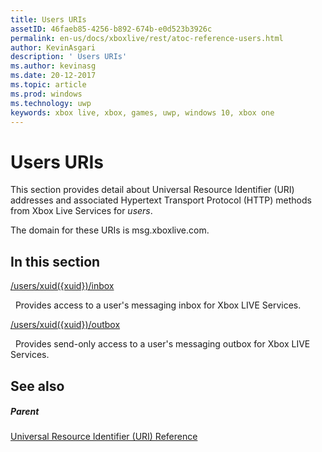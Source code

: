 ```yaml
---
title: Users URIs
assetID: 46faeb85-4256-b892-674b-e0d523b3926c
permalink: en-us/docs/xboxlive/rest/atoc-reference-users.html
author: KevinAsgari
description: ' Users URIs'
ms.author: kevinasg
ms.date: 20-12-2017
ms.topic: article
ms.prod: windows
ms.technology: uwp
keywords: xbox live, xbox, games, uwp, windows 10, xbox one
---
```



# Users URIs
 
This section provides detail about Universal Resource Identifier (URI) addresses and associated Hypertext Transport Protocol (HTTP) methods from Xbox Live Services for *users*.
 
The domain for these URIs is msg.xboxlive.com.
 
<a id="ID4EFB"></a>

 
## In this section

[/users/xuid({xuid})/inbox](uri-usersxuidinbox.md)

&nbsp;&nbsp;Provides access to a user's messaging inbox for Xbox LIVE Services. 

[/users/xuid({xuid})/outbox](uri-usersxuidoutbox.md)

&nbsp;&nbsp;Provides send-only access to a user's messaging outbox for Xbox LIVE Services. 
 
<a id="ID4EOB"></a>

 
## See also
 
<a id="ID4EQB"></a>

 
##### Parent 

[Universal Resource Identifier (URI) Reference](../atoc-xboxlivews-reference-uris.md)

   